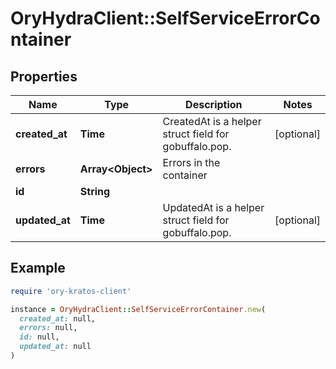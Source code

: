 # OryHydraClient::SelfServiceErrorContainer

## Properties

| Name | Type | Description | Notes |
| ---- | ---- | ----------- | ----- |
| **created_at** | **Time** | CreatedAt is a helper struct field for gobuffalo.pop. | [optional] |
| **errors** | **Array&lt;Object&gt;** | Errors in the container |  |
| **id** | **String** |  |  |
| **updated_at** | **Time** | UpdatedAt is a helper struct field for gobuffalo.pop. | [optional] |

## Example

```ruby
require 'ory-kratos-client'

instance = OryHydraClient::SelfServiceErrorContainer.new(
  created_at: null,
  errors: null,
  id: null,
  updated_at: null
)
```

